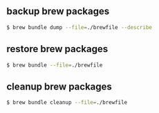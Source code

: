 
## backup brew packages
```bash
$ brew bundle dump --file=./brewfile --describe
```

## restore brew packages
```bash
$ brew bundle --file=./brewfile
```

## cleanup brew packages
```bash
$ brew bundle cleanup --file=./brewfile
```
